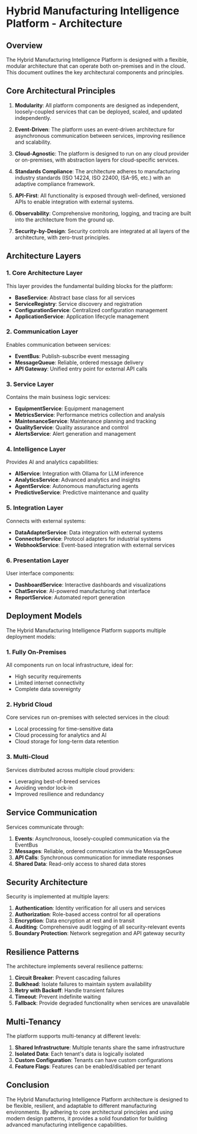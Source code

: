 # Hybrid Manufacturing Intelligence Platform - Architecture

## Overview

The Hybrid Manufacturing Intelligence Platform is designed with a flexible, modular architecture that can operate both on-premises and in the cloud. This document outlines the key architectural components and principles.

## Core Architectural Principles

1. **Modularity**: All platform components are designed as independent, loosely-coupled services that can be deployed, scaled, and updated independently.

2. **Event-Driven**: The platform uses an event-driven architecture for asynchronous communication between services, improving resilience and scalability.

3. **Cloud-Agnostic**: The platform is designed to run on any cloud provider or on-premises, with abstraction layers for cloud-specific services.

4. **Standards Compliance**: The architecture adheres to manufacturing industry standards (ISO 14224, ISO 22400, ISA-95, etc.) with an adaptive compliance framework.

5. **API-First**: All functionality is exposed through well-defined, versioned APIs to enable integration with external systems.

6. **Observability**: Comprehensive monitoring, logging, and tracing are built into the architecture from the ground up.

7. **Security-by-Design**: Security controls are integrated at all layers of the architecture, with zero-trust principles.

## Architecture Layers

### 1. Core Architecture Layer

This layer provides the fundamental building blocks for the platform:

- **BaseService**: Abstract base class for all services
- **ServiceRegistry**: Service discovery and registration
- **ConfigurationService**: Centralized configuration management
- **ApplicationService**: Application lifecycle management

### 2. Communication Layer

Enables communication between services:

- **EventBus**: Publish-subscribe event messaging
- **MessageQueue**: Reliable, ordered message delivery
- **API Gateway**: Unified entry point for external API calls

### 3. Service Layer

Contains the main business logic services:

- **EquipmentService**: Equipment management
- **MetricsService**: Performance metrics collection and analysis
- **MaintenanceService**: Maintenance planning and tracking
- **QualityService**: Quality assurance and control
- **AlertsService**: Alert generation and management

### 4. Intelligence Layer

Provides AI and analytics capabilities:

- **AIService**: Integration with Ollama for LLM inference
- **AnalyticsService**: Advanced analytics and insights
- **AgentService**: Autonomous manufacturing agents
- **PredictiveService**: Predictive maintenance and quality

### 5. Integration Layer

Connects with external systems:

- **DataAdapterService**: Data integration with external systems
- **ConnectorService**: Protocol adapters for industrial systems
- **WebhookService**: Event-based integration with external services

### 6. Presentation Layer

User interface components:

- **DashboardService**: Interactive dashboards and visualizations
- **ChatService**: AI-powered manufacturing chat interface
- **ReportService**: Automated report generation

## Deployment Models

The Hybrid Manufacturing Intelligence Platform supports multiple deployment models:

### 1. Fully On-Premises

All components run on local infrastructure, ideal for:
- High security requirements
- Limited internet connectivity
- Complete data sovereignty

### 2. Hybrid Cloud

Core services run on-premises with selected services in the cloud:
- Local processing for time-sensitive data
- Cloud processing for analytics and AI
- Cloud storage for long-term data retention

### 3. Multi-Cloud

Services distributed across multiple cloud providers:
- Leveraging best-of-breed services
- Avoiding vendor lock-in
- Improved resilience and redundancy

## Service Communication

Services communicate through:

1. **Events**: Asynchronous, loosely-coupled communication via the EventBus
2. **Messages**: Reliable, ordered communication via the MessageQueue
3. **API Calls**: Synchronous communication for immediate responses
4. **Shared Data**: Read-only access to shared data stores

## Security Architecture

Security is implemented at multiple layers:

1. **Authentication**: Identity verification for all users and services
2. **Authorization**: Role-based access control for all operations
3. **Encryption**: Data encryption at rest and in transit
4. **Auditing**: Comprehensive audit logging of all security-relevant events
5. **Boundary Protection**: Network segregation and API gateway security

## Resilience Patterns

The architecture implements several resilience patterns:

1. **Circuit Breaker**: Prevent cascading failures
2. **Bulkhead**: Isolate failures to maintain system availability
3. **Retry with Backoff**: Handle transient failures
4. **Timeout**: Prevent indefinite waiting
5. **Fallback**: Provide degraded functionality when services are unavailable

## Multi-Tenancy

The platform supports multi-tenancy at different levels:

1. **Shared Infrastructure**: Multiple tenants share the same infrastructure
2. **Isolated Data**: Each tenant's data is logically isolated
3. **Custom Configuration**: Tenants can have custom configurations
4. **Feature Flags**: Features can be enabled/disabled per tenant

## Conclusion

The Hybrid Manufacturing Intelligence Platform architecture is designed to be flexible, resilient, and adaptable to different manufacturing environments. By adhering to core architectural principles and using modern design patterns, it provides a solid foundation for building advanced manufacturing intelligence capabilities.